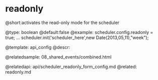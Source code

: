 readonly
=============

@short:activates the read-only mode for the scheduler
	

@type: boolean
@default:false
@example:
scheduler.config.readonly = true;
...
scheduler.init('scheduler_here',new Date(2013,05,11),"week");



@template:	api_config
@descr:

@relatedsample:
	08_shared_events/combined.html

@relatedapi:
	api/scheduler_readonly_form_config.md
@related:
	readonly.md